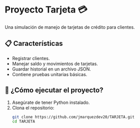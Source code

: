 # Proyecto Tarjeta 💳

Una simulación de manejo de tarjetas de crédito para clientes.

## 📋 Características
- Registrar clientes.
- Manejar saldo y movimientos de tarjetas.
- Guardar historial en un archivo JSON.
- Contiene pruebas unitarias básicas.

## 🚀 ¿Cómo ejecutar el proyecto?

1. Asegúrate de tener Python instalado.
2. Clona el repositorio:
   ```bash
   git clone https://github.com/jmarquezdev20/TARJETA.git
   cd TARJETA

